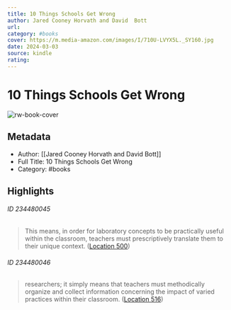 ```yaml
---
title: 10 Things Schools Get Wrong
author: Jared Cooney Horvath and David  Bott
url: 
category: #books
cover: https://m.media-amazon.com/images/I/710U-LVYX5L._SY160.jpg
date: 2024-03-03
source: kindle
rating:
---
```

# 10 Things Schools Get Wrong

![rw-book-cover](https://m.media-amazon.com/images/I/710U-LVYX5L._SY160.jpg)

## Metadata
- Author: [[Jared Cooney Horvath and David  Bott]]
- Full Title: 10 Things Schools Get Wrong
- Category: #books

## Highlights
###### ID 234480045
> This means, in order for laboratory concepts to be practically useful within the classroom, teachers must prescriptively translate them to their unique context. ([Location 500](https://readwise.io/to_kindle?action=open&asin=B08V4Y39XZ&location=500))
    
###### ID 234480046
> researchers; it simply means that teachers must methodically organize and collect information concerning the impact of varied practices within their classroom. ([Location 516](https://readwise.io/to_kindle?action=open&asin=B08V4Y39XZ&location=516))
    
